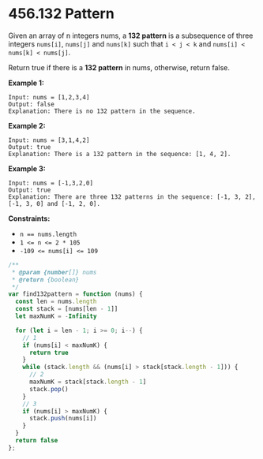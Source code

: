 # 456.132 Pattern

Given an array of n integers nums, a **132 pattern** is a subsequence of three integers `nums[i]`, `nums[j]` and `nums[k]` such that `i < j < k` and `nums[i] < nums[k] < nums[j]`.

Return true if there is a **132 pattern** in nums, otherwise, return false.

 

**Example 1:**
```
Input: nums = [1,2,3,4]
Output: false
Explanation: There is no 132 pattern in the sequence.
```
**Example 2:**
```
Input: nums = [3,1,4,2]
Output: true
Explanation: There is a 132 pattern in the sequence: [1, 4, 2].
```
**Example 3:**
```
Input: nums = [-1,3,2,0]
Output: true
Explanation: There are three 132 patterns in the sequence: [-1, 3, 2], [-1, 3, 0] and [-1, 2, 0].
```

**Constraints:**
- `n == nums.length`
- `1 <= n <= 2 * 105`
- `-109 <= nums[i] <= 109`


```javascript
/**
 * @param {number[]} nums
 * @return {boolean}
 */
var find132pattern = function (nums) {
  const len = nums.length
  const stack = [nums[len - 1]]
  let maxNumK = -Infinity

  for (let i = len - 1; i >= 0; i--) {
    // 1
    if (nums[i] < maxNumK) {
      return true
    }
    while (stack.length && (nums[i] > stack[stack.length - 1])) {
      // 2
      maxNumK = stack[stack.length - 1]
      stack.pop()
    }
    // 3
    if (nums[i] > maxNumK) {
      stack.push(nums[i])
    }
  }
  return false
};
```
